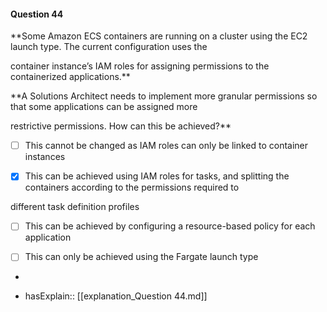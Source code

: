 #### Question  44


**Some Amazon ECS containers are running on a cluster using the EC2 launch type. The current configuration uses the

container instance’s IAM roles for assigning permissions to the containerized applications.**


**A Solutions Architect needs to implement more granular permissions so that some applications can be assigned more

restrictive permissions. How can this be achieved?**


- [ ] This cannot be changed as IAM roles can only be linked to container instances


- [x] This can be achieved using IAM roles for tasks, and splitting the containers according to the permissions required to

different task definition profiles


- [ ] This can be achieved by configuring a resource-based policy for each application


- [ ] This can only be achieved using the Fargate launch type


*

- hasExplain:: [[explanation_Question  44.md]]